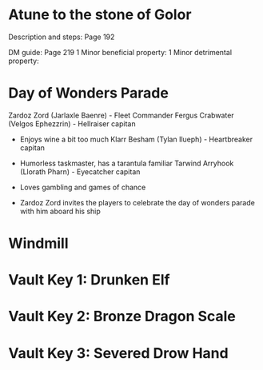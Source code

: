 # Atune to the stone of Golor

Description and steps: Page 192

DM guide: Page 219
1 Minor beneficial property:
1 Minor detrimental property:

# Day of Wonders Parade
Zardoz Zord (Jarlaxle Baenre) - Fleet Commander
Fergus Crabwater (Velgos Ephezzrin) - Hellraiser capitan
* Enjoys wine a bit too much
Klarr Besham (Tylan Ilueph) - Heartbreaker capitan
* Humorless taskmaster, has a tarantula familiar
Tarwind Arryhook (Llorath Pharn) - Eyecatcher capitan
* Loves gambling and games of chance

* Zardoz Zord invites the players to celebrate the day of wonders parade with him aboard his ship

# Windmill

# Vault Key 1: Drunken Elf

# Vault Key 2: Bronze Dragon Scale

# Vault Key 3: Severed Drow Hand